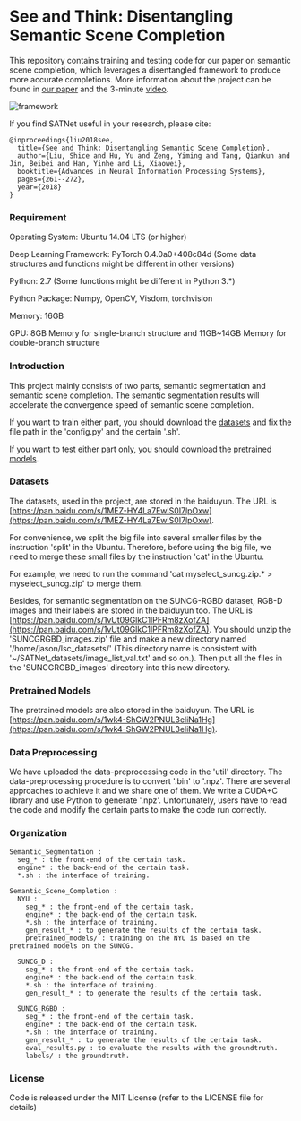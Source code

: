 # See and Think: Disentangling Semantic Scene Completion

This repository contains training and testing code for our paper on semantic scene completion, which leverages a disentangled framework to produce more accurate completions. More information about the project can be found in [our paper](https://papers.nips.cc/paper/7310-see-and-think-disentangling-semantic-scene-completion.pdf) and the 3-minute [video](https://youtu.be/YXvniY2U5ml).

![framework](image/framework.png)

If you find SATNet useful in your research, please cite:

	@inproceedings{liu2018see,
	  title={See and Think: Disentangling Semantic Scene Completion},
	  author={Liu, Shice and Hu, Yu and Zeng, Yiming and Tang, Qiankun and Jin, Beibei and Han, Yinhe and Li, Xiaowei},
	  booktitle={Advances in Neural Information Processing Systems},
	  pages={261--272},
	  year={2018}
	}

### Requirement

Operating System: Ubuntu 14.04 LTS (or higher)

Deep Learning Framework: PyTorch 0.4.0a0+408c84d (Some data structures and functions might be different in other versions)

Python: 2.7 (Some functions might be different in Python 3.*)

Python Package: Numpy, OpenCV, Visdom, torchvision

Memory: 16GB

GPU: 8GB Memory for single-branch structure and 11GB~14GB Memory for double-branch structure

### Introduction

This project mainly consists of two parts, semantic segmentation and semantic scene completion. The semantic segmentation results will accelerate the convergence speed of semantic scene completion.

If you want to train either part, you should download the [datasets](#Datasets) and fix the file path in the 'config.py' and the certain '.sh'.

If you want to test either part only, you should download the [pretrained models](#Pretrained-Models).

### Datasets

The datasets, used in the project, are stored in the baiduyun. The URL is [https://pan.baidu.com/s/1MEZ-HY4La7EwlS0I7lpOxw](https://pan.baidu.com/s/1MEZ-HY4La7EwlS0I7lpOxw).

For convenience, we split the big file into several smaller files by the instruction 'split' in the Ubuntu. Therefore, before using the big file, we need to merge these small files by the instruction 'cat' in the Ubuntu.

For example, we need to run the command 'cat myselect_suncg.zip.* > myselect_suncg.zip' to merge them.

Besides, for semantic segmentation on the SUNCG-RGBD dataset, RGB-D images and their labels are stored in the baiduyun too. The URL is [https://pan.baidu.com/s/1vUt09GlkC1lPFRm8zXofZA](https://pan.baidu.com/s/1vUt09GlkC1lPFRm8zXofZA). You should unzip the 'SUNCGRGBD_images.zip' file and make a new directory named '/home/jason/lsc_datasets/' (This directory name is consistent with '~/SATNet_datasets/image_list_val.txt' and so on.). Then put all the files in the 'SUNCGRGBD_images' directory into this new directory. 

### Pretrained Models

The pretrained models are also stored in the baiduyun. The URL is [https://pan.baidu.com/s/1wk4-ShGW2PNUL3eliNa1Hg](https://pan.baidu.com/s/1wk4-ShGW2PNUL3eliNa1Hg).

### Data Preprocessing

We have uploaded the data-preprocessing code in the 'util' directory. The data-preprocessing procedure is to convert '.bin' to '.npz'. There are several approaches to achieve it and we share one of them. We write a CUDA+C library and use Python to generate '.npz'. Unfortunately, users have to read the code and modify the certain parts to make the code run correctly.

### Organization

	Semantic_Segmentation : 
	  seg_* : the front-end of the certain task.
	  engine* : the back-end of the certain task.
	  *.sh : the interface of training.

	Semantic_Scene_Completion :
	  NYU :
	    seg_* : the front-end of the certain task.
	    engine* : the back-end of the certain task.
	    *.sh : the interface of training.
	    gen_result_* : to generate the results of the certain task.
	    pretrained_models/ : training on the NYU is based on the pretrained models on the SUNCG.

	  SUNCG_D :
	    seg_* : the front-end of the certain task.
	    engine* : the back-end of the certain task.
	    *.sh : the interface of training.
	    gen_result_* : to generate the results of the certain task.

	  SUNCG_RGBD :
	    seg_* : the front-end of the certain task.
	    engine* : the back-end of the certain task.
	    *.sh : the interface of training.
	    gen_result_* : to generate the results of the certain task.
	    eval_results.py : to evaluate the results with the groundtruth.
	    labels/ : the groundtruth.

### License

Code is released under the MIT License (refer to the LICENSE file for details)
